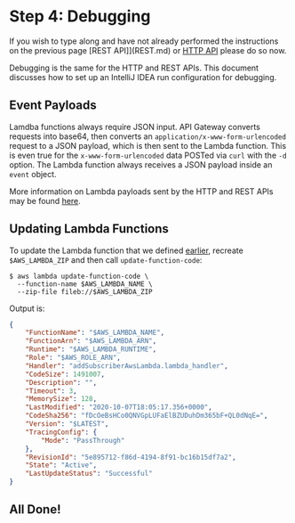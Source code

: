# Step 4: Debugging

If you wish to type along and have not already performed the instructions on the previous page [REST API]](REST.md) or [HTTP API](HTTP.md) please do so now.

Debugging is the same for the HTTP and REST APIs.
This document discusses how to set up an IntelliJ IDEA run configuration for debugging.


## Event Payloads
Lamdba functions always require JSON input.
API Gateway converts requests into base64, then converts an `application/x-www-form-urlencoded` request to a JSON payload, which is then sent to the Lambda function.
This is even true for the `x-www-form-urlencoded` data POSTed via `curl` with the `-d` option.
The Lambda function always receives a JSON payload inside an `event` object.

More information on Lambda payloads sent by the HTTP and REST APIs may be found
[here](https://docs.aws.amazon.com/apigateway/latest/developerguide/http-api-vs-rest.html).


## Updating Lambda Functions
To update the Lambda function that we defined [earlier](LAMBDA.md), recreate `$AWS_LAMBDA_ZIP` and then call `update-function-code`:

```script
$ aws lambda update-function-code \
  --function-name $AWS_LAMBDA_NAME \
  --zip-file fileb://$AWS_LAMBDA_ZIP
```

Output is:

```json
{
    "FunctionName": "$AWS_LAMBDA_NAME",
    "FunctionArn": "$AWS_LAMBDA_ARN",
    "Runtime": "$AWS_LAMBDA_RUNTIME",
    "Role": "$AWS_ROLE_ARN",
    "Handler": "addSubscriberAwsLambda.lambda_handler",
    "CodeSize": 1491007,
    "Description": "",
    "Timeout": 3,
    "MemorySize": 128,
    "LastModified": "2020-10-07T18:05:17.356+0000",
    "CodeSha256": "fDcOeBsHCo0QNVGpLUFaElBZUDuhDm365bF+QL0dNqE=",
    "Version": "$LATEST",
    "TracingConfig": {
        "Mode": "PassThrough"
    },
    "RevisionId": "5e895712-f86d-4194-8f91-bc16b15df7a2",
    "State": "Active",
    "LastUpdateStatus": "Successful"
}
```

## All Done!
